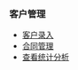 ### 客户管理
* [客户录入](/ru-men-zhi-nan/ke-hu-guan-li/ke-hu-lu-ru.md)
* [合同管理](/ru-men-zhi-nan/ke-hu-guan-li/he-tong-guan-li.md)
* [查看统计分析](/ru-men-zhi-nan/ke-hu-guan-li/cha-kan-tong-ji-fen-xi.md)
